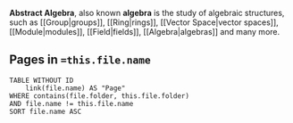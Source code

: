 **Abstract Algebra**, also known **algebra** is the study of algebraic structures, such as [[Group|groups]], [[Ring|rings]], [[Vector Space|vector spaces]], [[Module|modules]], [[Field|fields]], [[Algebra|algebras]] and many more.
## Pages in `=this.file.name`
```dataview
TABLE WITHOUT ID
	link(file.name) AS "Page"
WHERE contains(file.folder, this.file.folder)
AND file.name != this.file.name
SORT file.name ASC
```